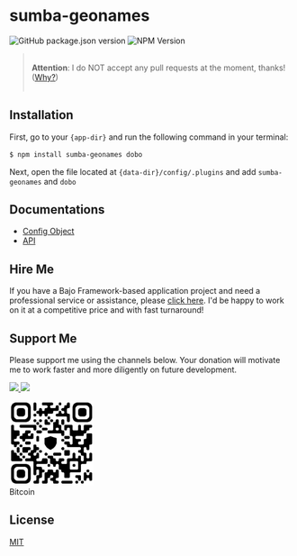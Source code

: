 # sumba-geonames

![GitHub package.json version](https://img.shields.io/github/package-json/v/ardhi/sumba-geonames) ![NPM Version](https://img.shields.io/npm/v/sumba-geonames)

> <br />**Attention**: I do NOT accept any pull requests at the moment, thanks! ([Why?](https://github.com/ardhi/bajo/blob/main/tutorial/00-welcome.md#contribution))<br /><br />

## Installation

First, go to your ```{app-dir}``` and run the following command in your terminal:

```bash
$ npm install sumba-geonames dobo
```

Next, open the file located at ```{data-dir}/config/.plugins``` and add ```sumba-geonames``` and ```dobo```

## Documentations

- [Config Object](tutorial/00-config.md)
- [API](https://ardhi.github.io/sumba-geonames)

## Hire Me

If you have a Bajo Framework-based application project and need a professional service or assistance, please <a href="https://github.com/ardhi#pro-service">click here</a>. I'd be happy to work on it at a competitive price and with fast turnaround!

## Support Me

Please support me using the channels below. Your donation will motivate me to work faster and more diligently on future development.

<a href="https://www.patreon.com/bajoframework">
  <img src="https://img.shields.io/badge/Patreon-f2c3b2?style=flat&logo=patreon" height="50">
</a>
<a href="https://www.paypal.com/ncp/payment/EWLERL7SCUU64">
  <img src="https://img.shields.io/badge/Paypal-blue?style=flat&logo=paypal" height="50">
</a>

<p>
<div><img alt="bc1qwtv78cwp9ef8hnqaw84fxg5856l0pggqe32g6f" src="docs/static/bitcoin.jpeg" width="150" height="150" /><br>Bitcoin</div>
</p>

## License

[MIT](LICENSE)
